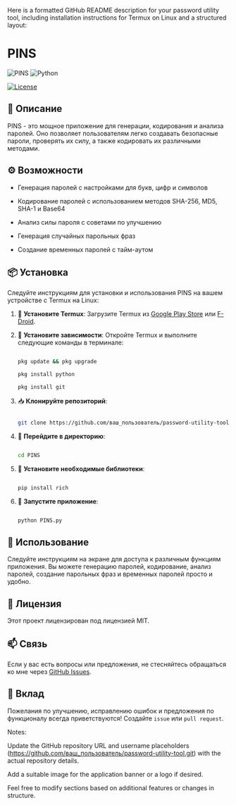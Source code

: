 Here is a formatted GitHub README description for your password utility tool, including installation instructions for Termux on Linux and a structured layout:

# PINS

![PINS](https://img.shields.io/badge/Version-1.0-blue.svg) ![Python](https://img.shields.io/badge/Python-3.x-brightgreen.svg)

[![License](https://img.shields.io/badge/License-MIT-yellow.svg)](https://opensource.org/licenses/MIT)

## 📜 Описание

PINS - это мощное приложение для генерации, кодирования и анализа паролей. Оно позволяет пользователям легко создавать безопасные пароли, проверять их силу, а также кодировать их различными методами.

## ⚙️ Возможности

- Генерация паролей с настройками для букв, цифр и символов

- Кодирование паролей с использованием методов SHA-256, MD5, SHA-1 и Base64

- Анализ силы пароля с советами по улучшению

- Генерация случайных парольных фраз

- Создание временных паролей с тайм-аутом

## 📦 Установка

Следуйте инструкциям для установки и использования PINS на вашем устройстве с Termux на Linux:

1. 📲 **Установите Termux**: Загрузите Termux из [Google Play Store](https://play.google.com/store/apps/details?id=com.termux) или [F-Droid](https://f-droid.org/packages/com.termux/).

2. 🔧 **Установите зависимости**: Откройте Termux и выполните следующие команды в терминале:

    ```bash

    pkg update && pkg upgrade

    pkg install python

    pkg install git

    ```

3. 📥 **Клонируйте репозиторий**:

    ```bash

    git clone https://github.com/ваш_пользователь/password-utility-tool.git

    ```

4. 📂 **Перейдите в директорию**:

    ```bash

    cd PINS

    ```

5. 🔌 **Установите необходимые библиотеки**:

    ```bash

    pip install rich

    ```

6. 🚀 **Запустите приложение**:

    ```bash

    python PINS.py

    ```

## 📖 Использование

Следуйте инструкциям на экране для доступа к различным функциям приложения. Вы можете генерацию паролей, кодирование, анализ паролей, создание парольных фраз и временных паролей просто и удобно.

## 📄 Лицензия

Этот проект лицензирован под лицензией MIT. 

## 📫 Связь

Если у вас есть вопросы или предложения, не стесняйтесь обращаться ко мне через [GitHub Issues](https://github.com/ваш_пользователь/password-utility-tool/issues).

## 👥 Вклад

Пожелания по улучшению, исправлению ошибок и предложения по функционалу всегда приветствуются! Создайте `issue` или `pull request`.

Notes:

Update the GitHub repository URL and username placeholders (https://github.com/ваш_пользователь/password-utility-tool.git) with the actual repository details.

Add a suitable image for the application banner or a logo if desired.

Feel free to modify sections based on additional features or changes in structure.

